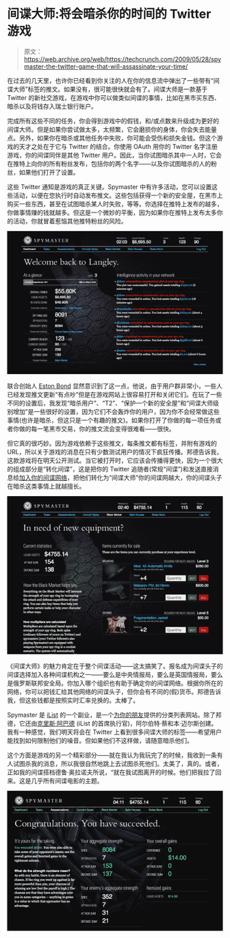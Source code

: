 # 间谍大师:将会暗杀你的时间的 Twitter 游戏

> 原文：<https://web.archive.org/web/https://techcrunch.com/2009/05/28/spymaster-the-twitter-game-that-will-assassinate-your-time/>

在过去的几天里，也许你已经看到你关注的人在你的信息流中弹出了一些带有“间谍大师”标签的推文。如果没有，很可能很快就会有了。间谍大师是一款基于 Twitter 的新社交游戏，在游戏中你可以做类似间谍的事情，比如在黑市买东西、暗杀以及将钱存入瑞士银行账户。

完成所有这些不同的任务，你会得到游戏中的假钱，和/或点数来升级成为更好的间谍大师。但是如果你尝试做太多，太频繁，它会磨损你的身体，你会失去能量点。另外，如果你在暗杀或其他任务中失败，你可能会受伤和损失金钱。但这个游戏的天才之处在于它与 Twitter 的结合。你使用 OAuth 用你的 Twitter 名字注册游戏，你的间谍同伴是其他 Twitter 用户。因此，当你试图暗杀其中一人时，它会在推特上向你的所有粉丝发布，包括你的两个名字——以及你试图暗杀的人的粉丝，如果他们打开了设置。

这些 Twitter 通知是游戏的真正关键。Spymaster 中有许多活动，您可以设置这些活动，以便在您执行时自动发布推文。这些包括获得一个新的安全屋，在黑市上购买一些东西，甚至在试图暗杀某人时失败，等等。你选择在推特上发布的越多，你做事情赚的钱就越多。但这是一个微妙的平衡，因为如果你在推特上发布太多你的活动，你就冒着惹恼其他推特粉丝的风险。

[![picture-610](img/fac955c2d5398a23f988cb1a8f5289cb.png "picture-610")](https://web.archive.org/web/20230305190043/https://techcrunch.com/wp-content/uploads/2009/05/picture-610.png)

联合创始人 [Eston Bond](https://web.archive.org/web/20230305190043/http://www.crunchbase.com/person/eston-bond) 显然意识到了这一点，他说，由于用户群非常小，一些人已经发现推文更新“有点吵”但是在游戏网站上很容易打开和关闭它们。在玩了一些不同的设置后，我发现“暗杀用户”、“T2”、“保护一个新的安全屋”和“间谍大师级别增加”是一些很好的设置，因为它们不会轰炸你的用户，因为你不会经常做这些事情(也许是暗杀，但这只是一个有趣的推文)。如果你打开了你做的每一项任务或者你做的每一笔黑市交易，你的推文流会变得很难看——很快。

但它真的很巧妙。因为游戏依赖于这些推文，每条推文都有标签，并附有游戏的 URL，所以关于游戏的消息在只有少数测试用户的情况下疯狂传播。邦德告诉我，这款游戏将在明天公开测试。当它被打开时，它应该会传播得更快，因为一个很大的组成部分是“转化间谍”，这是把你的 Twitter 追随者(常规“间谍”)和发送直接消息给[加入你的间谍网络](https://web.archive.org/web/20230305190043/http://playspymaster.com/invite)，把他们转化为“间谍大师”你的间谍网越大，你的间谍头子在暗杀这类事情上就越擅长。

[![picture-315](img/b492e04347505525c4bb92c9934a3d2e.png "picture-315")](https://web.archive.org/web/20230305190043/https://techcrunch.com/wp-content/uploads/2009/05/picture-315.png)

《间谍大师》的魅力肯定在于整个间谍活动——这太搞笑了。报名成为间谍头子的间谍选择加入各种间谍机构之一——要么是中央情报局，要么是英国情报局，要么是俄罗斯联邦安全局。你加入哪个组织也有助于确定你的间谍网络。根据你所在的网络，你可以把钱汇给其他网络的间谍头子，但你会有不同的(假)货币。邦德告诉我，但这些钱都是按照实时汇率兑换的。太棒了。

Spymaster 是 [iList](https://web.archive.org/web/20230305190043/http://ilist.com/) 的一个副业，是一个[为你的朋友](https://web.archive.org/web/20230305190043/https://techcrunch.com/2008/10/21/ilist-debuts-social-classifieds-across-facebook-twitter-friendfeed-and-pownce/)提供的分类列表网站。除了邦德，它还由[克里斯·阿巴德](https://web.archive.org/web/20230305190043/http://www.crunchbase.com/person/chris-abad) (iList 的首席执行官)，阿尔伯特·蔡和本·迈尔斯创建。我有一种感觉，我们明天将会在 Twitter 上看到很多间谍大师的标签——希望用户能找到如何限制他们的噪音。但如果他们不这样做，请随意暗杀他们。

这个方面是游戏的另一个精彩部分——就在我认为我玩完了的时候，我收到一条有人试图杀我的消息，所以我很自然地跳上去试图杀死他们。太美了，真的。或者，正如我的间谍搭档德鲁·奥拉诺夫所说，“就在我试图离开的时候。他们把我拉了回来。这是几乎所有间谍电影的主题。

[![picture-217](img/f2a3f70cde2f6a26454e9e2f27cb6a58.png "picture-217")](https://web.archive.org/web/20230305190043/https://techcrunch.com/wp-content/uploads/2009/05/picture-217.png)
